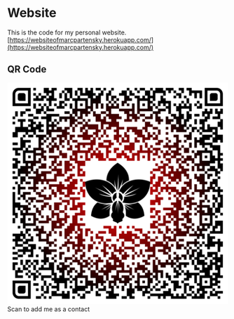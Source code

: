 # Website

This is the code for my personal website.
[https://websiteofmarcpartensky.herokuapp.com/](https://websiteofmarcpartensky.herokuapp.com/)

## QR Code

![qrcode](./static/qrcode.svg)
Scan to add me as a contact
